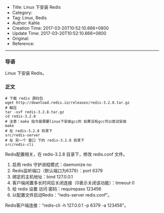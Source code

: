 - Title: Linux 下安装 Redis
- Category:
- Tag: Linux, Redis
- Author: Kahle
- Creation Time: 2017-03-20T10:52:10.666+0800
- Update Time: 2017-03-20T10:52:10.666+0800
- Original:
- Reference:

---


### 导语

Linux 下安装 Redis。


### 正文

```
# 下载 redis 源码包
wget http://download.redis.io/releases/redis-3.2.8.tar.gz
# 解压
tar -xvf redis-3.2.8.tar.gz
cd redis-3.2.8
# 注意：make 指令是需要linux下安装gcc的 如果没有gcc可以尝试安装
make
# 在 redis-3.2.8 目录下
src/redis-server
# 在 另一个 窗口 下的 redis-3.2.8 目录下
src/redis-cli
```

Redis配置相关，在 redis-3.2.8 目录下，修改 redis.conf 文件。

1. 启用 redis 守护进程模式：daemonize no
2. Redis监听端口（默认端口为6379）：port 6379
3. 绑定的主机地址：bind 127.0.0.1
4. 客户端闲置多长时间后关闭连接（0表示关闭该功能）：timeout 0
5. 给 redis 设置 访问 密码：requirepass 123456
6. 以配置文件启动Redis：“redis-server redis.conf”。

Redis客户端连接：“redis-cli -h 127.0.0.1 -p 6379 -a 123456”。


